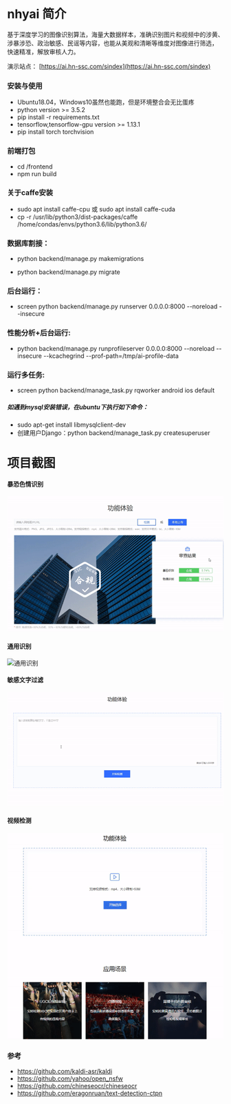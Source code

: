 # nhyai 简介
基于深度学习的图像识别算法，海量大数据样本，准确识别图片和视频中的涉黄、 涉暴涉恐、政治敏感、民谣等内容，也能从美观和清晰等维度对图像进行筛选， 快速精准，解放审核人力。

演示站点： [https://ai.hn-ssc.com/sindex](https://ai.hn-ssc.com/sindex)

### 安装与使用
- Ubuntu18.04，Windows10虽然也能跑，但是环境整合会无比蛋疼
- python version >= 3.5.2
- pip install -r requirements.txt
- tensorflow,tensorflow-gpu version >= 1.13.1
- pip install torch torchvision
### 前端打包
- cd /frontend
- npm run build
### 关于caffe安装
- sudo apt install caffe-cpu 或 sudo apt install caffe-cuda                                 
- cp  -r /usr/lib/python3/dist-packages/caffe  /home/condas/envs/python3.6/lib/python3.6/

### 数据库割接：

- python backend/manage.py makemigrations

- python backend/manage.py migrate

### 后台运行：
- screen python backend/manage.py runserver 0.0.0.0:8000 --noreload --insecure

### 性能分析+后台运行:
- python backend/manage.py runprofileserver 0.0.0.0:8000 --noreload --insecure --kcachegrind --prof-path=/tmp/ai-profile-data

### 运行多任务:
- screen python backend/manage_task.py rqworker android ios default

##### 如遇到mysql安装错误，在ubuntu下执行如下命令：
- sudo apt-get install libmysqlclient-dev
- 创建用户Django：python backend/manage_task.py createsuperuser

# 项目截图
#### 暴恐色情识别
![暴恐色情识别](https://github.com/wangshujingscan/images/blob/master/imgs/ezgif-6-761b57feb74b.gif)

#### 通用识别
![通用识别](https://github.com/wangshujingscan/images/blob/master/imgs/ezgif-6-71cff4d50b97.gif)

#### 敏感文字过滤
![敏感文字过滤](https://github.com/wangshujingscan/images/blob/master/imgs/ezgif-6-e00e4f5d063d.gif)

#### 视频检测
![视频检测](https://github.com/wangshujingscan/images/blob/master/imgs/ezgif-6-1e8ce9a20323.gif)

### 参考
- https://github.com/kaldi-asr/kaldi
- https://github.com/yahoo/open_nsfw
- https://github.com/chineseocr/chineseocr
- https://github.com/eragonruan/text-detection-ctpn
